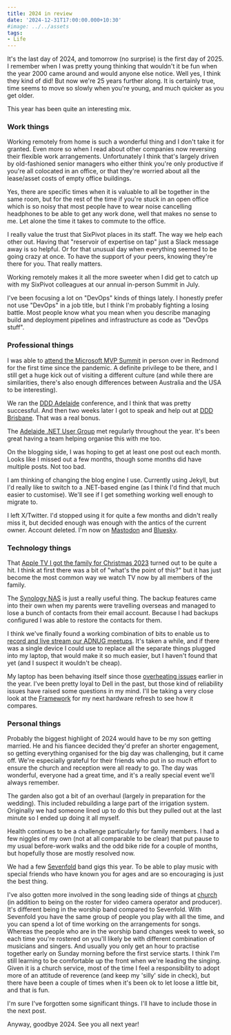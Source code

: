 ```yaml
---
title: 2024 in review
date: '2024-12-31T17:00:00.000+10:30'
#image: ../../assets
tags:
- Life
---
```


It's the last day of 2024, and tomorrow (no surprise) is the first day of 2025. I remember when I was pretty young thinking that wouldn't it be fun when the year 2000 came around and would anyone else notice. Well yes, I think they kind of did! But now we're 25 years further along. It is certainly true, time seems to move so slowly when you're young, and much quicker as you get older.

This year has been quite an interesting mix.

### Work things

Working remotely from home is such a wonderful thing and I don't take it for granted. Even more so when I read about other companies now reversing their flexible work arrangements. Unfortunately I think that's largely driven by old-fashioned senior managers who either think you're only productive if you're all colocated in an office, or that they're worried about all the lease/asset costs of empty office buildings.

Yes, there are specific times when it is valuable to all be together in the same room, but for the rest of the time if you're stuck in an open office which is so noisy that most people have to wear noise cancelling headphones to be able to get any work done, well that makes no sense to me. Let alone the time it takes to commute to the office.

I really value the trust that SixPivot places in its staff. The way we help each other out. Having that "reservoir of expertise on tap" just a Slack message away is so helpful. Or for that unusual day when everything seemed to be going crazy at once. To have the support of your peers, knowing they're there for you. That really matters.

Working remotely makes it all the more sweeter when I did get to catch up with my SixPivot colleagues at our annual in-person Summit in July.

I've been focusing a lot on "DevOps" kinds of things lately. I honestly prefer not use "DevOps" in a job title, but I think I'm probably fighting a losing battle. Most people know what you mean when you describe managing build and deployment pipelines and infrastructure as code as "DevOps stuff".

### Professional things

I was able to [attend the Microsoft MVP Summit](/2024/03/mvp-summit-2024) in person over in Redmond for the first time since the pandemic. A definite privilege to be there, and I still get a huge kick out of visiting a different culture (and while there are similarities, there's also enough differences between Australia and the USA to be interesting).

We ran the [DDD Adelaide](/2024/11/ddd-adelaide-2024) conference, and I think that was pretty successful. And then two weeks later I got to speak and help out at [DDD Brisbane](/2024/12/ddd-brisbane). That was a real bonus.

The [Adelaide .NET User Group](https://www.adnug.net) met regularly throughout the year. It's been great having a team helping organise this with me too.

On the blogging side, I was hoping to get at least one post out each month. Looks like I missed out a few months, though some months did have multiple posts. Not too bad.

I am thinking of changing the blog engine I use. Currently using Jekyll, but I'd really like to switch to a .NET-based engine (as I think I'd find that much easier to customise). We'll see if I get something working well enough to migrate to.

I left X/Twitter. I'd stopped using it for quite a few months and didn't really miss it, but decided enough was enough with the antics of the current owner. Account deleted. I'm now on [Mastodon](https://mastodon.online/@DavidRGardiner) and [Bluesky](https://bsky.app/profile/david.gardiner.net.au).

### Technology things

That [Apple TV I got the family for Christmas 2023](/2023/12/apple-tv-4k) turned out to be quite a hit. I think at first there was a bit of "what's the point of this?" but it has just become the most common way we watch TV now by all members of the family.

The [Synology NAS](/2024/02/wd-red-nas) is just a really useful thing. The backup features came into their own when my parents were travelling overseas and managed to lose a bunch of contacts from their email account. Because I had backups configured I was able to restore the contacts for them.

I think we've finally found a working combination of bits to enable us to [record and live stream our ADNUG meetups](/2024/02/streaming-struggles). It's taken a while, and if there was a single device I could use to replace all the separate things plugged into my laptop, that would make it so much easier, but I haven't found that yet (and I suspect it wouldn't be cheap).

My laptop has been behaving itself since those [overheating issues](/2024/02/hot-laptop) earlier in the year. I've been pretty loyal to Dell in the past, but those kind of reliability issues have raised some questions in my mind. I'll be taking a very close look at the [Framework](https://frame.work/au/en) for my next hardware refresh to see how it compares.

### Personal things

Probably the biggest highlight of 2024 would have to be my son getting married. He and his fiancee decided they'd prefer an shorter engagement, so getting everything organised for the big day was challenging, but it came off. We're especially grateful for their friends who put in so much effort to ensure the church and reception were all ready to go. The day was wonderful, everyone had a great time, and it's a really special event we'll always remember.

The garden also got a bit of an overhaul (largely in preparation for the wedding). This included rebuilding a large part of the irrigation system. Originally we had someone lined up to do this but they pulled out at the last minute so I ended up doing it all myself.

Health continues to be a challenge particularly for family members. I had a few niggles of my own (not at all comparable to be clear) that put pause to my usual before-work walks and the odd bike ride for a couple of months, but hopefully those are mostly resolved now.

We had a few [Sevenfold](https://www.sevenfoldband.com) band gigs this year. To be able to play music with special friends who have known you for ages and are so encouraging is just the best thing.

I've also gotten more involved in the song leading side of things at [church](https://welcome.seedschurch.org/) (in addition to being on the roster for video camera operator and producer). It's different being in the worship band compared to Sevenfold. With Sevenfold you have the same group of people you play with all the time, and you can spend a lot of time working on the arrangements for songs. Whereas the people who are in the worship band changes week to week, so each time you're rostered on you'll likely be with different combination of musicians and singers. And usually you only get an hour to practise together early on Sunday morning before the first service starts. I think I'm still learning to be comfortable up the front when we're leading the singing. Given it is a church service, most of the time I feel a responsibility to adopt more of an attitude of reverence (and keep my 'silly' side in check), but there have been a couple of times when it's been ok to let loose a little bit, and that is fun.

I'm sure I've forgotten some significant things. I'll have to include those in the next post.

Anyway, goodbye 2024. See you all next year!


